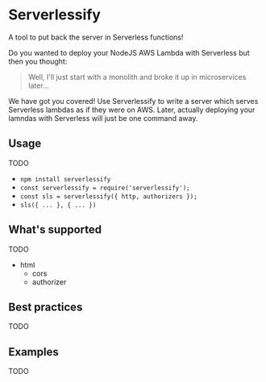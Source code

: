 # Serverlessify

A tool to put back the server in Serverless functions!

Do you wanted to deploy your NodeJS AWS Lambda with Serverless but then you thought:

> Well, I'll just start with a monolith and broke it up in microservices later...

We have got you covered! Use Serverlessify to write a server which serves Serverless
lambdas as if they were on AWS. Later, actually deploying your lamndas with Serverless
will just be one command away.

## Usage

TODO

- `npm install serverlessify`
- `const serverlessify = require('serverlessify');`
- `const sls = serverlessify({ http, authorizers });`
- `sls({ ... }, { ... })`

## What's supported

TODO

- html
  - cors
  - authorizer

## Best practices

TODO

## Examples

TODO